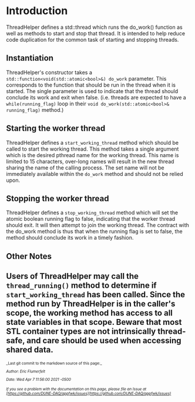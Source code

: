 # Introduction

ThreadHelper defines a std::thread which runs the do_work() function as well as methods to start and stop that thread.
It is intended to help reduce code duplication for the common task of starting and stopping threads.

## Instantiation

ThreadHelper's constructor takes a `std::function<void(std::atomic<bool>&) do_work` parameter. This corresponds to the function that should be run in the thread when it is started. The single parameter is used to indicate that the thread should conclude its work and exit when false. (i.e. threads are expected to have a `while(running_flag)` loop in their `void do_work(std::atomic<bool>& running_flag)` method.)

## Starting the worker thread

ThreadHelper defines a `start_working_thread` method which should be called to start the working thread. This method takes a single argument which is the desired pthread name for the working thread. This name is limited to 15 characters, over-long names will result in the new thread sharing the name of the calling process. The set name will not be immediately available within the `do_work` method and should not be relied upon.

## Stopping the worker thread

ThreadHelper defines a `stop_working_thread` method which will set the atomic boolean running flag to false, indicating that the worker thread should exit. It will then attempt to join the working thread. The contract with the do_work method is thus that when the running flag is set to false, the method should conclude its work in a timely fashion.

## Other Notes

Users of ThreadHelper may call the `thread_running()` method to determine if `start_working_thread` has been called. Since the method run by ThreadHelper is in the caller's scope, the working method has access to all state variables in that scope. Beware that most STL container types are not intrinsically thread-safe, and care should be used when accessing shared data.
-----

<font size="1">
_Last git commit to the markdown source of this page:_


_Author: Eric Flumerfelt_

_Date: Wed Apr 7 11:56:00 2021 -0500_

_If you see a problem with the documentation on this page, please file an Issue at [https://github.com/DUNE-DAQ/appfwk/issues](https://github.com/DUNE-DAQ/appfwk/issues)_
</font>
